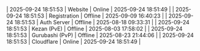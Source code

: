 | 2025-09-24 18:51:53 | Website | Online | 2025-09-24 18:51:49 |
| 2025-09-24 18:51:53 | Registration | Offline | 2025-09-09 16:40:23 |
| 2025-09-24 18:51:53 | Auth Server | Offline | 2025-08-18 09:33:31 |
| 2025-09-24 18:51:53 | Kezan (PvE) | Offline | 2025-08-03 17:58:02 |
| 2025-09-24 18:51:53 | Gurubashi (PvP) | Offline | 2025-08-23 21:44:06 |
| 2025-09-24 18:51:53 | Cloudflare | Online | 2025-09-24 18:51:49 |
